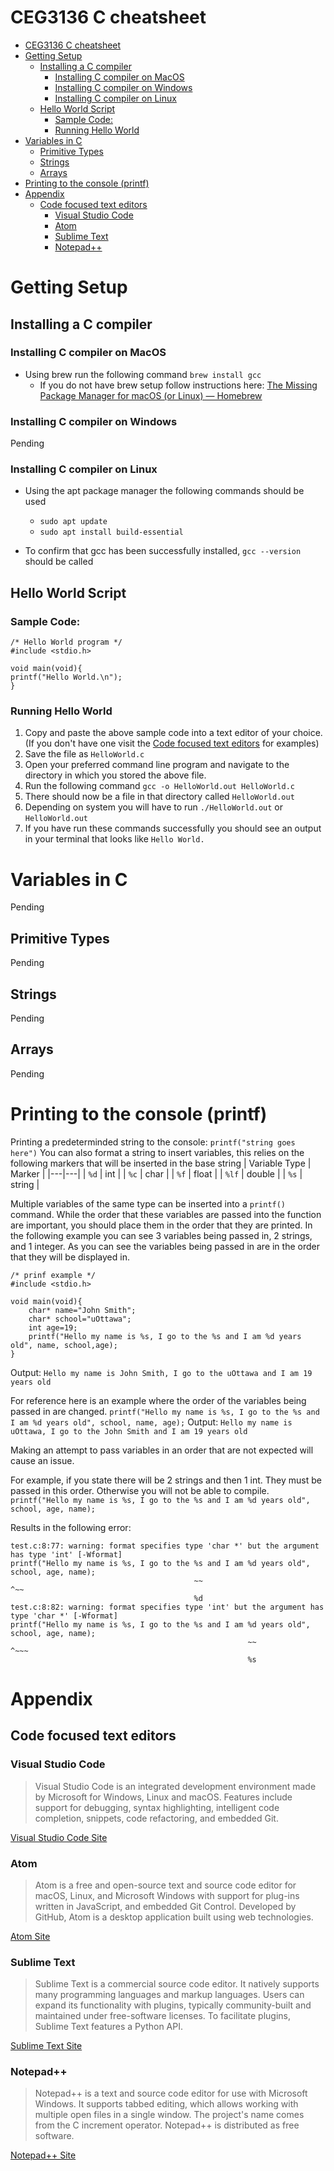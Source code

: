 # CEG3136 C cheatsheet
- [CEG3136 C cheatsheet](#ceg3136-c-cheatsheet)
- [Getting Setup](#getting-setup)
  - [Installing a C compiler](#installing-a-c-compiler)
    - [Installing C compiler on MacOS](#installing-c-compiler-on-macos)
    - [Installing C compiler on Windows](#installing-c-compiler-on-windows)
    - [Installing C compiler on Linux](#installing-c-compiler-on-linux)
  - [Hello World Script](#hello-world-script)
    - [Sample Code:](#sample-code)
    - [Running Hello World](#running-hello-world)
- [Variables in C](#variables-in-c)
  - [Primitive Types](#primitive-types)
  - [Strings](#strings)
  - [Arrays](#arrays)
- [Printing to the console (printf)](#printing-to-the-console-printf)
- [Appendix](#appendix)
  - [Code focused text editors](#code-focused-text-editors)
    - [Visual Studio Code](#visual-studio-code)
    - [Atom](#atom)
    - [Sublime Text](#sublime-text)
    - [Notepad++](#notepad)

# Getting Setup
## Installing a C compiler 
### Installing C compiler on MacOS
* Using brew run the following command `brew install gcc`
	* If you do not have brew setup follow instructions here: [The Missing Package Manager for macOS (or Linux) — Homebrew](https://brew.sh/)
### Installing C compiler on Windows 
Pending
### Installing C compiler on Linux
* Using the apt package manager the following commands should be used
	* `sudo apt update`
	* `sudo apt install build-essential`

* To confirm that gcc has been successfully installed, `gcc --version` should be called 

## Hello World Script
### Sample Code:
```
/* Hello World program */
#include <stdio.h>

void main(void){
printf("Hello World.\n");
}
```
### Running Hello World
1. Copy and paste the above sample code into a text editor of your choice. (If you don't have one visit the [Code focused text editors](#some-code-focused-text-editors) for examples) 
2. Save the file as `HelloWorld.c`
3. Open your preferred command line program and navigate to the directory in which you stored the above file.
4. Run the following command `gcc -o HelloWorld.out HelloWorld.c`
5. There should now be a file in that directory called `HelloWorld.out`
6. Depending on system you will have to run `./HelloWorld.out` or `HelloWorld.out`
7. If you have run these commands successfully you should see an output in your terminal that looks like `Hello World.`

# Variables in C
Pending
## Primitive Types
Pending
## Strings
Pending
## Arrays
Pending

# Printing to the console (printf)
Printing a predeterminded string to the console:
`printf("string goes here")`
You can also format a string to insert variables, this relies on the following markers that will be inserted in the base string
|  Variable Type  |  Marker  |
|---|---|
| `%d`  |  int |
| `%c`  | char  |
| `%f`  |  float |
| `%lf`  |  double |
| `%s`  |  string |

Multiple variables of the same type can be inserted into a `printf()` command. While the order that these variables are passed into the function are important, you should place them in the order that they are printed.
In the following example you can see 3 variables being passed in, 2 strings, and 1 integer. As you can see the variables being passed in are in the order that they will be displayed in. 
```
/* prinf example */
#include <stdio.h>

void main(void){
    char* name="John Smith";
    char* school="uOttawa";
    int age=19;
    printf("Hello my name is %s, I go to the %s and I am %d years old", name, school,age);
}
``` 
Output:
```Hello my name is John Smith, I go to the uOttawa and I am 19 years old```

For reference here is an example where the order of the variables being passed in are changed. 
`printf("Hello my name is %s, I go to the %s and I am %d years old", school, name, age);`
Output:
`Hello my name is uOttawa, I go to the John Smith and I am 19 years old`

Making an attempt to pass variables in an order that are not expected will cause an issue.

For example, if you state there will be 2 strings and then 1 int. They must be passed in this order.
Otherwise you will not be able to compile. 
`printf("Hello my name is %s, I go to the %s and I am %d years old", school, age, name);`

Results in the following error:
```
test.c:8:77: warning: format specifies type 'char *' but the argument has type 'int' [-Wformat]
printf("Hello my name is %s, I go to the %s and I am %d years old", school, age, name);
                                         ~~                                 ^~~
                                         %d
test.c:8:82: warning: format specifies type 'int' but the argument has type 'char *' [-Wformat]
printf("Hello my name is %s, I go to the %s and I am %d years old", school, age, name);
                                                     ~~                          ^~~~
                                                     %s
```


# Appendix 
## Code focused text editors 
### Visual Studio Code
>Visual Studio Code is an integrated development environment made by Microsoft for Windows, Linux and macOS. Features include support for debugging, syntax highlighting, intelligent code completion, snippets, code refactoring, and embedded Git.

[Visual Studio Code Site](https://code.visualstudio.com/)
### Atom
>Atom is a free and open-source text and source code editor for macOS, Linux, and Microsoft Windows with support for plug-ins written in JavaScript, and embedded Git Control. Developed by GitHub, Atom is a desktop application built using web technologies.

[Atom Site](https://atom.io/)
### Sublime Text
>Sublime Text is a commercial source code editor. It natively supports many programming languages and markup languages. Users can expand its functionality with plugins, typically community-built and maintained under free-software licenses. To facilitate plugins, Sublime Text features a Python API.

[Sublime Text Site](https://www.sublimetext.com/)
### Notepad++
>Notepad++ is a text and source code editor for use with Microsoft Windows. It supports tabbed editing, which allows working with multiple open files in a single window. The project's name comes from the C increment operator. Notepad++ is distributed as free software.

[Notepad++ Site](https://notepad-plus-plus.org/)
